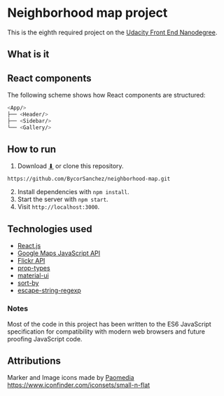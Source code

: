 # Neighborhood map project

This is the eighth required project on the [Udacity Front End Nanodegree](https://eu.udacity.com/course/front-end-web-developer-nanodegree--nd001).

## What is it

## React components

The following scheme shows how React components are structured:

```bash
<App/>
├── <Header/>
├── <Sidebar/>
└── <Gallery/>
```

## How to run

1. Download [⬇](https://github.com/BycorSanchez/neighborhood-map/archive/master.zip) or clone this repository.

`https://github.com/BycorSanchez/neighborhood-map.git`

2. Install dependencies with `npm install`.
3. Start the server with `npm start`.
4. Visit `http://localhost:3000`.


## Technologies used

* [React.js](https://reactjs.org/)
* [Google Maps JavaScript API](https://developers.google.com/maps/documentation/javascript/)
* [Flickr API](https://www.flickr.com/services/api/)
* [prop-types](https://github.com/facebook/prop-types)
* [material-ui](https://material-ui.com/)
* [sort-by](https://github.com/kvnneff/sort-by)
* [escape-string-regexp](https://github.com/sindresorhus/escape-string-regexp)

### Notes

Most of the code in this project has been written to the ES6 JavaScript specification for compatibility with modern web browsers and future proofing JavaScript code.

## Attributions

Marker and Image icons made by [Paomedia](https://www.iconfinder.com/paomedia) https://www.iconfinder.com/iconsets/small-n-flat